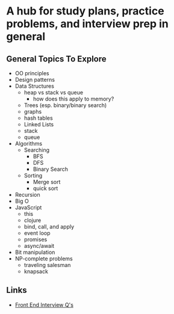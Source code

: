 # A hub for study plans, practice problems, and interview prep in general

## General Topics To Explore
- OO principles
- Design patterns
- Data Structures
  - heap vs stack vs queue
    - how does this apply to memory?
  - Trees (esp. binary/binary search)
  - graphs
  - hash tables
  - Linked Lists
  - stack
  - queue
- Algorithms
  - Searching
    - BFS
    - DFS
    - Binary Search
  - Sorting
    - Merge sort
    - quick sort
- Recursion
- Big O
- JavaScript
  - this
  - clojure
  - bind, call, and apply
  - event loop
  - promises
  - async/await
- Bit manipulation
- NP-complete problems
  - traveling salesman
  - knapsack

## Links
- [Front End Interview Q's](https://github.com/h5bp/Front-end-Developer-Interview-Questions)
